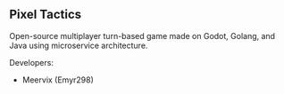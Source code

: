 ## Pixel Tactics
Open-source multiplayer turn-based game made on Godot, Golang, and Java using microservice architecture.

Developers:
- Meervix (Emyr298)
